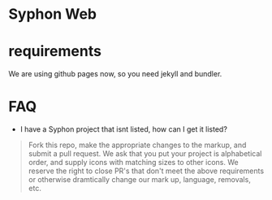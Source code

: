 
# Syphon Web


# requirements

We are using github pages now, so you need jekyll and bundler. 


# FAQ

* I have a Syphon project that isnt listed, how can I get it listed?

> Fork this repo, make the appropriate changes to the markup, and submit a pull request. We ask that you put your project is alphabetical order, and supply icons with matching sizes to other icons. We reserve the right to close PR's that don't meet the above requirements or otherwise dramtically change our mark up, language, removals, etc.


